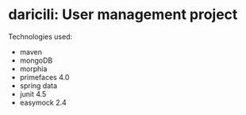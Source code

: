 daricili: User management project
========

Technologies used:

- maven
- mongoDB
- morphia
- primefaces 4.0
- spring data
- junit 4.5
- easymock 2.4
